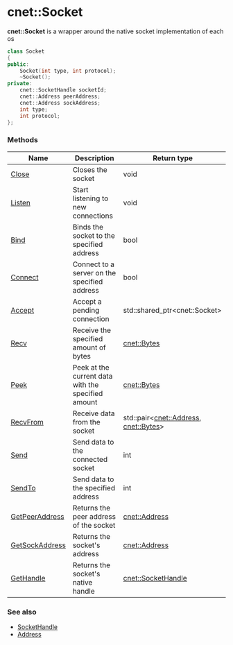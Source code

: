# cnet::Socket

**cnet::Socket** is a wrapper around the native socket implementation of each os

```C++
class Socket
{
public:
	Socket(int type, int protocol);
	~Socket();
private:
	cnet::SocketHandle socketId;
	cnet::Address peerAddress;
	cnet::Address sockAddress;
	int type;
	int protocol;
};
```

### Methods
| Name  |  Description | Return type |
|-------|--------------|-------------|
|[Close](socket/close.md)|Closes the socket|void|
|[Listen](socket/listen.md)|Start listening to new connections|void|
|[Bind](socket/bind.md)|Binds the socket to the specified address|bool|
|[Connect](socket/connect.md)|Connect to a server on the specified address|bool|
|[Accept](socket/accept.md)|Accept a pending connection|std::shared_ptr\<cnet::Socket\>|
|[Recv](socket/recv.md)|Receive the specified amount of bytes|[cnet::Bytes](./bytes.md)|
|[Peek](socket/peek.md)|Peek at the current data with the specified amount|[cnet::Bytes](./bytes.md)|
|[RecvFrom](socket/recvfrom.md)|Receive data from the socket|std::pair<[cnet::Address](./../types/address.md), [cnet::Bytes](./bytes.md)>|
|[Send](socket/send.md)|Send data to the connected socket|int|
|[SendTo](socket/sendto.md)|Send data to the specified address|int|
|[GetPeerAddress](socket/getpeeraddress.md)|Returns the peer address of the socket|[cnet::Address](./../types/address.md)|
|[GetSockAddress](socket/getsockaddress.md)|Returns the socket's address|[cnet::Address](./../types/address.md)|
|[GetHandle](socket/gethandle.md)|Returns the socket's native handle|[cnet::SocketHandle](./../types/sockethandle.md)|

### See also
- [SocketHandle](./../types/sockethandle.md)
- [Address](./../types/address.md)